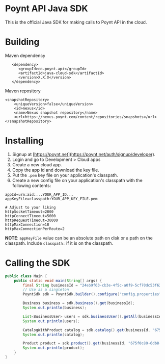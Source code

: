 # Poynt API Java SDK

This is the official Java SDK for making calls to Poynt API in the cloud.

# Building

Maven dependency

```
   <dependency>
      <groupId>co.poynt.api</groupId>
      <artifactId>java-cloud-sdk</artifactId>
      <version>X.X.X</version>
   </dependency>
```

Maven repository

```
<snapshotRepository>
	<uniqueVersion>false</uniqueVersion>
	<id>nexus</id>
	<name>Nexus snapshot repository</name>
	<url>https://nexus.poynt.com/content/repositories/snapshots</url>
</snapshotRepository>
```
		

# Installing

1. Signup at [https://poynt.net](https://poynt.net/auth/signup/developer).
2. Login and go to Development > Cloud apps
3. Create a new cloud app. 
4. Copy the app id and download the key file. 
5. Put the `.pem` key file on your application's classpath.
4. Create a new config file on your application's classpath with the following contents:

```properties
appId=urn:aid:...YOUR_APP_ID...
appKeyFile=classpath:YOUR_APP_KEY_FILE.pem

# Adjust to your liking
httpSocketTimeout=2000
httpConnectTimeout=5000
httpRequestTimeout=30000
httpMaxConnection=10
httpMaxConnectionPerRoute=2
```

__NOTE__: `appKeyFile` value can be an absolute path on disk or a path on the classpath. Include `classpath:` if it is on the classpath.

# Calling the SDK

```java
public class Main {
    public static void main(String[] args) {
        final String businessId = "24eb9f63-cb3e-4f5c-a0f9-5cf70dc53f62";
        // Use as a singleton
        PoyntSdk sdk = PoyntSdk.builder().configure("config.properties").build();

        Business business = sdk.business().get(businessId);
        System.out.println(business);

        List<BusinessUser> users = sdk.businessUser().getAll(businessId);
        System.out.println(users);

        CatalogWithProduct catalog = sdk.catalog().get(businessId, "675f0c80-6db8-4584-a444-6b213d0f4f66");
        System.out.println(catalog);

        Product product = sdk.product().get(businessId, "675f0c80-6db8-4584-a444-6b213d0f4f66");
        System.out.println(product);
	}
}
```
